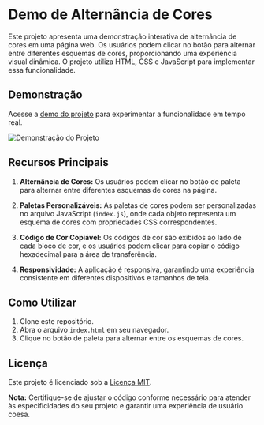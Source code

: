 # Demo de Alternância de Cores

Este projeto apresenta uma demonstração interativa de alternância de cores em uma página web. Os usuários podem clicar no botão para alternar entre diferentes esquemas de cores, proporcionando uma experiência visual dinâmica. O projeto utiliza HTML, CSS e JavaScript para implementar essa funcionalidade.

## Demonstração

Acesse a [demo do projeto](https://www.lcspane.com/projetos/themeSwitch/) para experimentar a funcionalidade em tempo real.

![Demonstração do Projeto](https://i.imgur.com/uIYgE7f.png)

## Recursos Principais

1. **Alternância de Cores:** Os usuários podem clicar no botão de paleta para alternar entre diferentes esquemas de cores na página.

2. **Paletas Personalizáveis:** As paletas de cores podem ser personalizadas no arquivo JavaScript (`index.js`), onde cada objeto representa um esquema de cores com propriedades CSS correspondentes.

3. **Código de Cor Copiável:** Os códigos de cor são exibidos ao lado de cada bloco de cor, e os usuários podem clicar para copiar o código hexadecimal para a área de transferência.

4. **Responsividade:** A aplicação é responsiva, garantindo uma experiência consistente em diferentes dispositivos e tamanhos de tela.

## Como Utilizar

1. Clone este repositório.
2. Abra o arquivo `index.html` em seu navegador.
3. Clique no botão de paleta para alternar entre os esquemas de cores.

## Licença

Este projeto é licenciado sob a [Licença MIT](LICENSE).

**Nota:** Certifique-se de ajustar o código conforme necessário para atender às especificidades do seu projeto e garantir uma experiência de usuário coesa.
